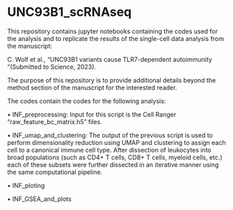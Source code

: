# UNC93B1_scRNAseq

This repository contains jupyter notebooks containing the codes used for the analysis and to replicate the results of the single-cell data analysis from the manuscript:


C. Wolf et al., “UNC93B1 variants cause TLR7-dependent autoimmunity “(Submitted to Science, 2023).

The purpose of this repository is to provide additional details beyond the method section of the manuscript for the interested reader.

The codes contain the codes for the following analysis:


•	INF_preprocessing: Input for this script is the Cell Ranger “raw_feature_bc_matrix.h5” files.


•	INF_umap_and_clustering: The output of the previous script is used to perform dimensionality reduction using UMAP and clustering to assign each cell to a canonical immune cell type. After dissection of leukocytes into broad populations (such as CD4+ T cells, CD8+ T cells, myeloid cells, etc.) each of these subsets were further dissected in an iterative manner using the same computational pipeline.


•	INF_ploting

•	INF_GSEA_and_plots
